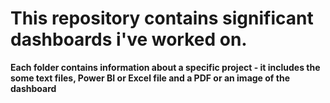 # This repository contains significant dashboards i've worked on. 
**Each folder contains information about a specific project - it includes the some text files, Power BI or Excel file and a PDF or an image of the dashboard**
